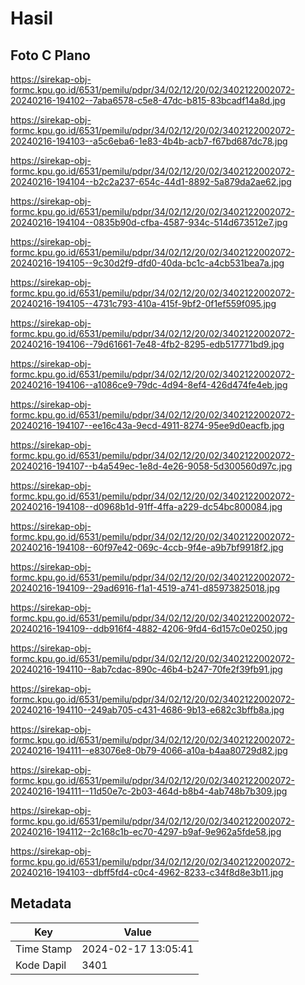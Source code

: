 # Hasil

## Foto C Plano

https://sirekap-obj-formc.kpu.go.id/6531/pemilu/pdpr/34/02/12/20/02/3402122002072-20240216-194102--7aba6578-c5e8-47dc-b815-83bcadf14a8d.jpg

https://sirekap-obj-formc.kpu.go.id/6531/pemilu/pdpr/34/02/12/20/02/3402122002072-20240216-194103--a5c6eba6-1e83-4b4b-acb7-f67bd687dc78.jpg

https://sirekap-obj-formc.kpu.go.id/6531/pemilu/pdpr/34/02/12/20/02/3402122002072-20240216-194104--b2c2a237-654c-44d1-8892-5a879da2ae62.jpg

https://sirekap-obj-formc.kpu.go.id/6531/pemilu/pdpr/34/02/12/20/02/3402122002072-20240216-194104--0835b90d-cfba-4587-934c-514d673512e7.jpg

https://sirekap-obj-formc.kpu.go.id/6531/pemilu/pdpr/34/02/12/20/02/3402122002072-20240216-194105--9c30d2f9-dfd0-40da-bc1c-a4cb531bea7a.jpg

https://sirekap-obj-formc.kpu.go.id/6531/pemilu/pdpr/34/02/12/20/02/3402122002072-20240216-194105--4731c793-410a-415f-9bf2-0f1ef559f095.jpg

https://sirekap-obj-formc.kpu.go.id/6531/pemilu/pdpr/34/02/12/20/02/3402122002072-20240216-194106--79d61661-7e48-4fb2-8295-edb517771bd9.jpg

https://sirekap-obj-formc.kpu.go.id/6531/pemilu/pdpr/34/02/12/20/02/3402122002072-20240216-194106--a1086ce9-79dc-4d94-8ef4-426d474fe4eb.jpg

https://sirekap-obj-formc.kpu.go.id/6531/pemilu/pdpr/34/02/12/20/02/3402122002072-20240216-194107--ee16c43a-9ecd-4911-8274-95ee9d0eacfb.jpg

https://sirekap-obj-formc.kpu.go.id/6531/pemilu/pdpr/34/02/12/20/02/3402122002072-20240216-194107--b4a549ec-1e8d-4e26-9058-5d300560d97c.jpg

https://sirekap-obj-formc.kpu.go.id/6531/pemilu/pdpr/34/02/12/20/02/3402122002072-20240216-194108--d0968b1d-91ff-4ffa-a229-dc54bc800084.jpg

https://sirekap-obj-formc.kpu.go.id/6531/pemilu/pdpr/34/02/12/20/02/3402122002072-20240216-194108--60f97e42-069c-4ccb-9f4e-a9b7bf9918f2.jpg

https://sirekap-obj-formc.kpu.go.id/6531/pemilu/pdpr/34/02/12/20/02/3402122002072-20240216-194109--29ad6916-f1a1-4519-a741-d85973825018.jpg

https://sirekap-obj-formc.kpu.go.id/6531/pemilu/pdpr/34/02/12/20/02/3402122002072-20240216-194109--ddb916f4-4882-4206-9fd4-6d157c0e0250.jpg

https://sirekap-obj-formc.kpu.go.id/6531/pemilu/pdpr/34/02/12/20/02/3402122002072-20240216-194110--8ab7cdac-890c-46b4-b247-70fe2f39fb91.jpg

https://sirekap-obj-formc.kpu.go.id/6531/pemilu/pdpr/34/02/12/20/02/3402122002072-20240216-194110--249ab705-c431-4686-9b13-e682c3bffb8a.jpg

https://sirekap-obj-formc.kpu.go.id/6531/pemilu/pdpr/34/02/12/20/02/3402122002072-20240216-194111--e83076e8-0b79-4066-a10a-b4aa80729d82.jpg

https://sirekap-obj-formc.kpu.go.id/6531/pemilu/pdpr/34/02/12/20/02/3402122002072-20240216-194111--11d50e7c-2b03-464d-b8b4-4ab748b7b309.jpg

https://sirekap-obj-formc.kpu.go.id/6531/pemilu/pdpr/34/02/12/20/02/3402122002072-20240216-194112--2c168c1b-ec70-4297-b9af-9e962a5fde58.jpg

https://sirekap-obj-formc.kpu.go.id/6531/pemilu/pdpr/34/02/12/20/02/3402122002072-20240216-194103--dbff5fd4-c0c4-4962-8233-c34f8d8e3b11.jpg


## Metadata

| Key        | Value               |
| ---------- | ------------------- |
| Time Stamp | 2024-02-17 13:05:41 |
| Kode Dapil | 3401                |



